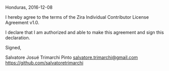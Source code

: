 Honduras, 2016-12-08

I hereby agree to the terms of the Zira Individual Contributor License Agreement v1.0.

I declare that I am authorized and able to make this agreement and sign this declaration.

Signed,

Salvatore Josué Trimarchi Pinto salvatore.trimarchi@gmail.com https://github.com/salvatoretrimarchi
